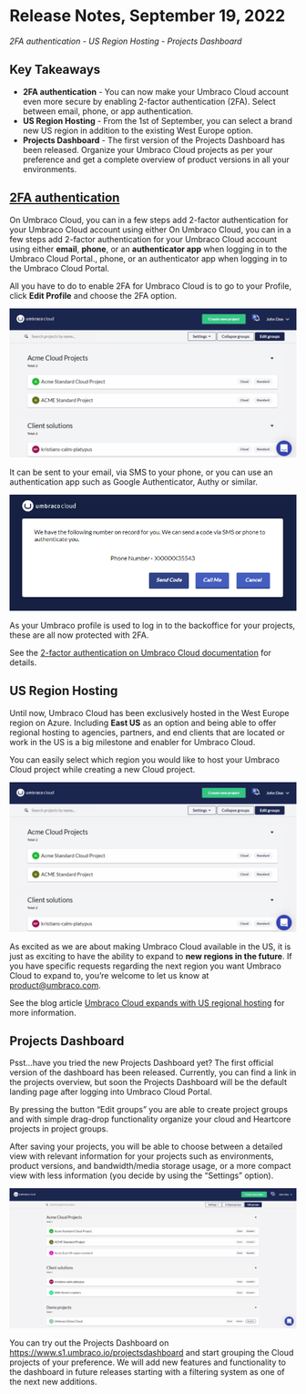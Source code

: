 # Release Notes, September 19, 2022

_2FA authentication - US Region Hosting - Projects Dashboard_

## Key Takeaways

- **2FA authentication** - You can now make your Umbraco Cloud account even more secure by enabling 2-factor authentication (2FA). Select between email, phone, or app authentication.
- **US Region Hosting** - From the 1st of September, you can select a brand new US region in addition to the existing West Europe option.
- **Projects Dashboard** - The first version of the Projects Dashboard has been released. Organize your Umbraco Cloud projects as per your preference and get a complete overview of product versions in all your environments.

## [2FA authentication](https://our.umbraco.com/documentation/Umbraco-Cloud/Set-Up/2-factor-authentication-on-cloud/)

On Umbraco Cloud, you can in a few steps add 2-factor authentication for your Umbraco Cloud account using either On Umbraco Cloud, you can in a few steps add 2-factor authentication for your Umbraco Cloud account using either **email**, **phone**, or an **authenticator app** when logging in to the Umbraco Cloud Portal., phone, or an authenticator app when logging in to the Umbraco Cloud Portal.

All you have to do to enable 2FA for Umbraco Cloud is to go to your Profile, click **Edit Profile** and choose the 2FA option.

![2FA-Registration](images/2FA-Registration.gif)

It can be sent to your email, via SMS to your phone, or you can use an authentication app such as Google Authenticator, Authy or similar.

![Phone-auth](images/Phone-auth.png)

As your Umbraco profile is used to log in to the backoffice for your projects, these are all now protected with 2FA.

See the [2-factor authentication on Umbraco Cloud documentation](https://our.umbraco.com/documentation/Umbraco-Cloud/Set-Up/2-factor-authentication-on-cloud/) for details. 

## US Region Hosting

Until now, Umbraco Cloud has been exclusively hosted in the West Europe region on Azure. Including **East US** as an option and being able to offer regional hosting to agencies, partners, and end clients that are located or work in the US is a big milestone and enabler for Umbraco Cloud.

You can easily select which region you would like to host your Umbraco Cloud project while creating a new Cloud project.

![2FA-Registration](images/2FA-Registration.gif)

As excited as we are about making Umbraco Cloud available in the US, it is just as exciting to have the ability to expand to **new regions in the future**. If you have specific requests regarding the next region you want Umbraco Cloud to expand to, you’re welcome to let us know at product@umbraco.com.

See the blog article [Umbraco Cloud expands with US regional hosting](https://umbraco.com/blog/umbraco-cloud-expands-with-us-regional-hosting/) for more information.

## Projects Dashboard

Psst…have you tried the new Projects Dashboard yet? The first official version of the dashboard has been released. Currently, you can find a link in the projects overview, but soon the Projects Dashboard will be the default landing page after logging into Umbraco Cloud Portal.

By pressing the button “Edit groups” you are able to create project groups and with simple drag-drop functionality organize your cloud and Heartcore projects in project groups.

After saving your projects, you will be able to choose between a detailed view with relevant information for your projects such as environments, product versions, and bandwidth/media storage usage, or a more compact view with less information (you decide by using the “Settings” option).

![ProjectsDashboardV1](images/ProjectsDashboardV1.gif)

You can try out the Projects Dashboard on https://www.s1.umbraco.io/projectsdashboard and start grouping the Cloud projects of your preference.
We will add new features and functionality to the dashboard in future releases starting with a filtering system as one of the next new additions.

